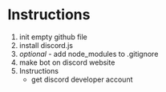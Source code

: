 # Instructions

1. init empty github file 
2. install discord.js
3. *optional* - add node_modules to .gitignore
4. make bot on discord website 
5.	Instructions
	- get discord developer account
